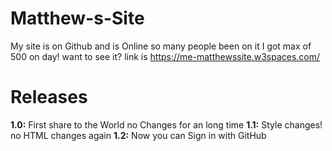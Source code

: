 # Matthew-s-Site
My site is on Github and is Online so many people been on it I got max of 500 on day! want to see it? link is https://me-matthewssite.w3spaces.com/
# Releases
**1.0:**
First share to the World no Changes for an long time
**1.1:**
Style changes! no HTML changes again
**1.2:**
Now you can Sign in with GitHub
